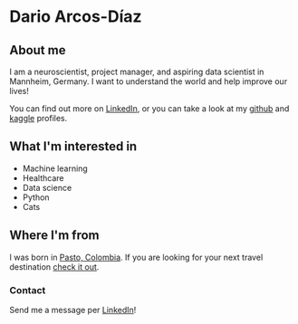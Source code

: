 # Dario Arcos-Díaz

## About me

I am a neuroscientist, project manager, and aspiring data scientist in Mannheim, Germany. I want to understand the world and help improve our lives!

You can find out more on [LinkedIn](https://www.linkedin.com/in/arcosdiaz), or you can take a look at my [github](https://github.com/dariodata) and [kaggle](https://www.kaggle.com/dariodata) profiles.

## What I'm interested in

- Machine learning
- Healthcare
- Data science
- Python
- Cats

## Where I'm from

I was born in [Pasto, Colombia](https://en.wikipedia.org/wiki/Pasto,_Colombia). If you are looking for your next travel destination [check it out](https://www.lonelyplanet.com/colombia).

### Contact

Send me a message per [LinkedIn](https://www.linkedin.com/in/arcosdiaz)!
